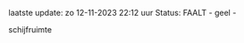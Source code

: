 laatste update: 
zo 12-11-2023 22:12   uur 
Status: FAALT - geel - 
<div class="service Y">schijfruimte</div>